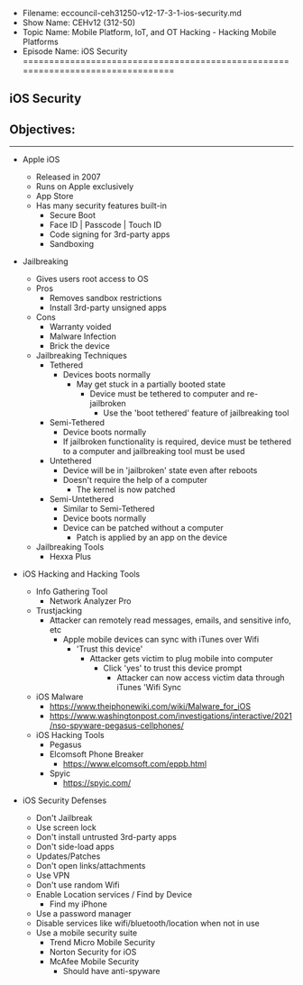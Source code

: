 - Filename: eccouncil-ceh31250-v12-17-3-1-ios-security.md
- Show Name: CEHv12 (312-50)
- Topic Name: Mobile Platform, IoT, and OT Hacking - Hacking Mobile Platforms
- Episode Name: iOS Security
================================================================================


iOS Security
--------------------------------------------------------------------------------

Objectives:
--------------------------------------------------------------------------------

--------------------------------------------------------------------------------


+ Apple iOS
  - Released in 2007
  - Runs on Apple exclusively
  - App Store
  - Has many security features built-in
    + Secure Boot
    + Face ID | Passcode | Touch ID
    + Code signing for 3rd-party apps
    + Sandboxing

+ Jailbreaking
  - Gives users root access to OS
  - Pros
    + Removes sandbox restrictions
    + Install 3rd-party unsigned apps
  - Cons
    + Warranty voided
    + Malware Infection
    + Brick the device
  - Jailbreaking Techniques
    + Tethered
      - Devices boots normally
        + May get stuck in a partially booted state
          - Device must be tethered to computer and re-jailbroken
            + Use the 'boot tethered' feature of jailbreaking tool
    + Semi-Tethered
      - Device boots normally
      - If jailbroken functionality is required, device must be tethered to a
        computer and jailbreaking tool must be used
    + Untethered
      - Device will be in 'jailbroken' state even after reboots
      - Doesn't require the help of a computer
        + The kernel is now patched
    + Semi-Untethered
      - Similar to Semi-Tethered
      - Device boots normally
      - Device can be patched without a computer
        + Patch is applied by an app on the device
  - Jailbreaking Tools
    + Hexxa Plus

+ iOS Hacking and Hacking Tools
  - Info Gathering Tool
    + Network Analyzer Pro
  - Trustjacking
    + Attacker can remotely read messages, emails, and sensitive info, etc
      - Apple mobile devices can sync with iTunes over Wifi
        + 'Trust this device'
          - Attacker gets victim to plug mobile into computer
            + Click 'yes' to trust this device prompt
              - Attacker can now access victim data through iTunes 'Wifi Sync
  - iOS Malware
    + https://www.theiphonewiki.com/wiki/Malware_for_iOS
    + https://www.washingtonpost.com/investigations/interactive/2021/nso-spyware-pegasus-cellphones/
  - iOS Hacking Tools
    + Pegasus
    + Elcomsoft Phone Breaker
      - https://www.elcomsoft.com/eppb.html
    + Spyic
      - https://spyic.com/

+ iOS Security Defenses
  - Don't Jailbreak
  - Use screen lock
  - Don't install untrusted 3rd-party apps
  - Don't side-load apps
  - Updates/Patches
  - Don't open links/attachments
  - Use VPN
  - Don't use random Wifi
  - Enable Location services / Find by Device
    + Find my iPhone
  - Use a password manager
  - Disable services like wifi/bluetooth/location when not in use
  - Use a mobile security suite
    + Trend Micro Mobile Security
    + Norton Security for iOS
    + McAfee Mobile Security
      - Should have anti-spyware
